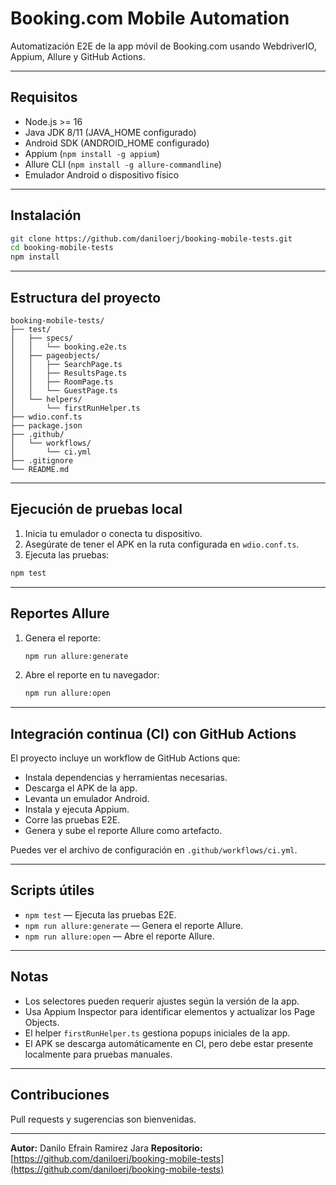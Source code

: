 # Booking.com Mobile Automation

Automatización E2E de la app móvil de Booking.com usando WebdriverIO, Appium, Allure y GitHub Actions.

---

## Requisitos

- Node.js >= 16
- Java JDK 8/11 (JAVA_HOME configurado)
- Android SDK (ANDROID_HOME configurado)
- Appium (`npm install -g appium`)
- Allure CLI (`npm install -g allure-commandline`)
- Emulador Android o dispositivo físico

---

## Instalación

```bash
git clone https://github.com/daniloerj/booking-mobile-tests.git
cd booking-mobile-tests
npm install
```

---

## Estructura del proyecto

```
booking-mobile-tests/
├── test/
│   ├── specs/
│   │   └── booking.e2e.ts
│   ├── pageobjects/
│   │   ├── SearchPage.ts
│   │   ├── ResultsPage.ts
│   │   ├── RoomPage.ts
│   │   └── GuestPage.ts
│   └── helpers/
│       └── firstRunHelper.ts
├── wdio.conf.ts
├── package.json
├── .github/
│   └── workflows/
│       └── ci.yml
├── .gitignore
└── README.md
```

---

## Ejecución de pruebas local

1. Inicia tu emulador o conecta tu dispositivo.
2. Asegúrate de tener el APK en la ruta configurada en `wdio.conf.ts`.
3. Ejecuta las pruebas:

```bash
npm test
```

---

## Reportes Allure

1. Genera el reporte:

   ```bash
   npm run allure:generate
   ```

2. Abre el reporte en tu navegador:

   ```bash
   npm run allure:open
   ```

---

## Integración continua (CI) con GitHub Actions

El proyecto incluye un workflow de GitHub Actions que:

- Instala dependencias y herramientas necesarias.
- Descarga el APK de la app.
- Levanta un emulador Android.
- Instala y ejecuta Appium.
- Corre las pruebas E2E.
- Genera y sube el reporte Allure como artefacto.

Puedes ver el archivo de configuración en `.github/workflows/ci.yml`.

---

## Scripts útiles

- `npm test` — Ejecuta las pruebas E2E.
- `npm run allure:generate` — Genera el reporte Allure.
- `npm run allure:open` — Abre el reporte Allure.

---

## Notas

- Los selectores pueden requerir ajustes según la versión de la app.
- Usa Appium Inspector para identificar elementos y actualizar los Page Objects.
- El helper `firstRunHelper.ts` gestiona popups iniciales de la app.
- El APK se descarga automáticamente en CI, pero debe estar presente localmente para pruebas manuales.

---

## Contribuciones

Pull requests y sugerencias son bienvenidas.

---

**Autor:** Danilo Efrain Ramirez Jara
**Repositorio:** [https://github.com/daniloerj/booking-mobile-tests](https://github.com/daniloerj/booking-mobile-tests)